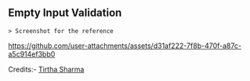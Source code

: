 ## Empty Input Validation

    > Screenshot for the reference

https://github.com/user-attachments/assets/d31af222-7f8b-470f-a87c-a5c914ef3bb0


Credits:- [Tirtha Sharma](https://github.com/genze121 "Tirtha Sharma")
